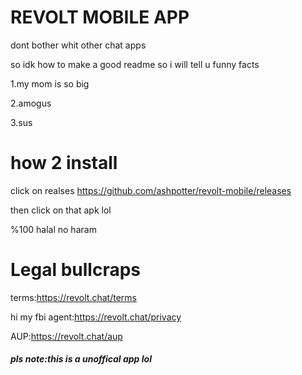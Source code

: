 # REVOLT MOBILE APP
dont bother whit other chat apps


so idk how to make a good readme so i will tell u funny facts

1.my mom is so big

2.amogus

3.sus

# how 2 install
click on realses https://github.com/ashpotter/revolt-mobile/releases

then click on that apk lol 

%100 halal no haram 

# Legal bullcraps
terms:https://revolt.chat/terms

hi my fbi agent:https://revolt.chat/privacy

AUP:https://revolt.chat/aup

<h5>pls note:this is a unoffical app lol</h5>
